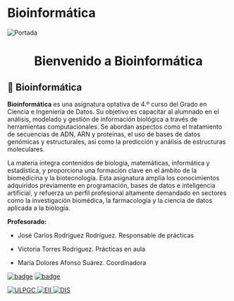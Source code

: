 # Bioinformática
![Portada](files/molecula.png "Bioinformática")

<h1 style="text-align: center;">Bienvenido a Bioinformática</h1>

## 📱 Bioinformática

**Bioinformática** es una asignatura optativa de 4.º curso del Grado en Ciencia e Ingeniería de Datos. Su objetivo es capacitar al alumnado en el análisis, modelado y gestión de información biológica a través de herramientas computacionales. Se abordan aspectos como el tratamiento de secuencias de ADN, ARN y proteínas, el uso de bases de datos genómicas y estructurales, así como la predicción y análisis de estructuras moleculares.

La materia integra contenidos de biología, matemáticas, informática y estadística, y proporciona una formación clave en el ámbito de la biomedicina y la biotecnología. Esta asignatura amplía los conocimientos adquiridos previamente en programación, bases de datos e inteligencia artificial, y refuerza un perfil profesional altamente demandado en sectores como la investigación biomédica, la farmacología y la ciencia de datos aplicada a la biología.

**Profesorado:**

- José Carlos Rodríguez Rodríguez. Responsable de prácticas  
  
- Victoria Torres Rodríguez. Prácticas en aula  
  
- María Dolores Afonso Suárez. Coordinadora  
  

<a href="files/GCID_40397_BIO_2025_2026.pdf" target="_blank"><img src="https://img.shields.io/badge/PDA-2025%2F26-blue" alt="badge"/></a>
<a href="files/BIO Presentación 2025-2026.pdf" target="_blank"><img src="https://img.shields.io/badge/Presentación-2025%2F26-blue" alt="badge"/></a>

<a href="https://www.ulpgc.es" target="_blank">
  <img src="https://img.shields.io/badge/ULPGC-Universidad-blue" alt="ULPGC">
</a>
<a href="https://eii.ulpgc.es" target="_blank">
  <img src="https://img.shields.io/badge/EII-Escuela-blue" alt="EII">
</a>
<a href="https://www.dis.ulpgc.es" target="_blank">
  <img src="https://img.shields.io/badge/DIS-Departamento-blue" alt="DIS">
</a>


